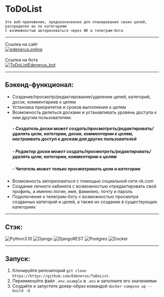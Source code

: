 # ToDoList

    Это веб-приложение, предназначенное для планирования своих целей, распределяя их по категориям
    С возможностью авторизоваться через ВК и телеграм-бота

___

Ссылка на сайт \
[![edenerus.online](https://img.shields.io/badge/-edenerus.online-blue)](http://edenerus.online:8001) \
\
Ссылка на бота \
[![ToDoListEdenerus_bot](https://img.shields.io/badge/-ToDoListEdenerus_bot-blue)](https://t.me/ToDoListEdenerus_bot)

---

## Бэкенд-функционал:

- Создание/просмотр/редактирование/удаление целей, категорий, досок, комментариев к целям
- Установка приоритетов и сроков выполнения к целям
- Возможность делиться досками и устанавливать уровень доступа к ним другим пользователям: 
    ##### - Создатель доски может создать/просмотреть/редактировать/удалять цели, категории, доски, комментарии к целям, настраивать доступ к доскам для других пользователей
    ##### - Редактор доски может создать/просмотреть/редактировать/удалять цели, категории, комментарии к целям
    ##### - Читатель может только просматривать цели и категории
- Возможность авторизоваться с помощью социальной сети vk.com
- Создание личного кабинета с возможностью отредактировать свой профиль, а именно логин, имя, фамилию, почту и пароль
- Подключение к телеграм-боту с возможностью просмотра созданных категорий и целей, а также их создание в существующих категориях
___

## Стэк:

![Python3.10](https://img.shields.io/badge/-Python3.10-blue)
![Django](https://img.shields.io/badge/-Django-blue)
![DjangoREST](https://img.shields.io/badge/-DjangoREST-blue)
![Postgres](https://img.shields.io/badge/-Postgres-blue)
![Docker](https://img.shields.io/badge/-Docker-blue)

___

## Запуск:

1) Клонируйте репозиторий
`git clone https://https://github.com/Edenerus/ToDoList`.
2) Переименуйте файл `.env.example` в `.env` и заполните его значениями
3) Создайте и запустите докер-образ командой `docker-compose up --build -d`